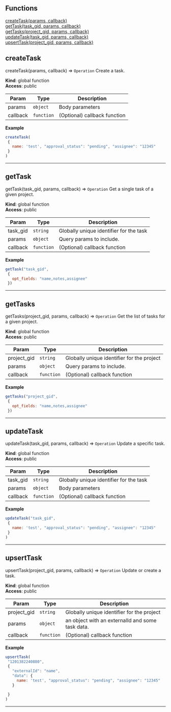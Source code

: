 ## Functions

<dl>
<dt>
    <a href="#createTask">createTask(params, callback)</a></dt>
<dt>
    <a href="#getTask">getTask(task_gid, params, callback)</a></dt>
<dt>
    <a href="#getTasks">getTasks(project_gid, params, callback)</a></dt>
<dt>
    <a href="#updateTask">updateTask(task_gid, params, callback)</a></dt>
<dt>
    <a href="#upsertTask">upsertTask(project_gid, params, callback)</a></dt>
</dl>

## createTask

createTask(params, callback) ⇒ <code>Operation</code>
Create a task.

**Kind**: global function  
**Access**: public  

| Param | Type | Description |
| --- | --- | --- |
| params | <code>object</code> | Body parameters |
| callback | <code>function</code> | (Optional) callback function |

**Example**  
```js
createTask(
 {
   name: 'test', "approval_status": "pending", "assignee": "12345"
 }
)
```

* * *

## getTask

getTask(task_gid, params, callback) ⇒ <code>Operation</code>
Get a single task of a given project.

**Kind**: global function  
**Access**: public  

| Param | Type | Description |
| --- | --- | --- |
| task_gid | <code>string</code> | Globally unique identifier for the task |
| params | <code>object</code> | Query params to include. |
| callback | <code>function</code> | (Optional) callback function |

**Example**  
```js
getTask("task_gid",
 {
   opt_fields: "name,notes,assignee"
 })
```

* * *

## getTasks

getTasks(project_gid, params, callback) ⇒ <code>Operation</code>
Get the list of tasks for a given project.

**Kind**: global function  
**Access**: public  

| Param | Type | Description |
| --- | --- | --- |
| project_gid | <code>string</code> | Globally unique identifier for the project |
| params | <code>object</code> | Query params to include. |
| callback | <code>function</code> | (Optional) callback function |

**Example**  
```js
getTasks("project_gid",
 {
   opt_fields: "name,notes,assignee"
 })
```

* * *

## updateTask

updateTask(task_gid, params, callback) ⇒ <code>Operation</code>
Update a specific task.

**Kind**: global function  
**Access**: public  

| Param | Type | Description |
| --- | --- | --- |
| task_gid | <code>string</code> | Globally unique identifier for the task |
| params | <code>object</code> | Body parameters |
| callback | <code>function</code> | (Optional) callback function |

**Example**  
```js
updateTask("task_gid",
 {
   name: 'test', "approval_status": "pending", "assignee": "12345"
 }
)
```

* * *

## upsertTask

upsertTask(project_gid, params, callback) ⇒ <code>Operation</code>
Update or create a task.

**Kind**: global function  
**Access**: public  

| Param | Type | Description |
| --- | --- | --- |
| project_gid | <code>string</code> | Globally unique identifier for the project |
| params | <code>object</code> | an object with an externalId and some task data. |
| callback | <code>function</code> | (Optional) callback function |

**Example**  
```js
upsertTask(
 "1201382240880",
 {
   "externalId": "name",
   "data": {
     name: 'test', "approval_status": "pending", "assignee": "12345"
   }

 }
)
```

* * *

